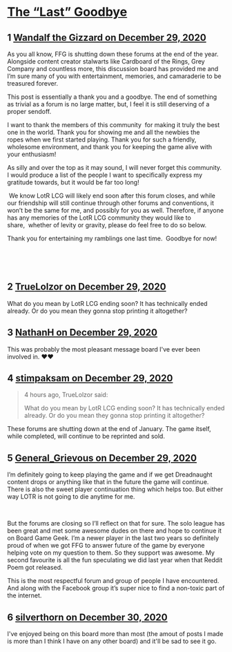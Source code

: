 # [The “Last” Goodbye](https://community.fantasyflightgames.com/topic/313843-the-%E2%80%9Clast%E2%80%9D-goodbye/)

## 1 [Wandalf the Gizzard on December 29, 2020](https://community.fantasyflightgames.com/topic/313843-the-%E2%80%9Clast%E2%80%9D-goodbye/?do=findComment&comment=4035243)

As you all know, FFG is shutting down these forums at the end of the year. Alongside content creator stalwarts like Cardboard of the Rings, Grey Company and countless more, this discussion board has provided me and I’m sure many of you with entertainment, memories, and camaraderie to be treasured forever.

This post is essentially a thank you and a goodbye. The end of something as trivial as a forum is no large matter, but, I feel it is still deserving of a proper sendoff. 
 

I want to thank the members of this community  for making it truly the best one in the world. Thank you for showing me and all the newbies the ropes when we first started playing. Thank you for such a friendly, wholesome environment, and thank you for keeping the game alive with your enthusiasm!

As silly and over the top as it may sound, I will never forget this community. I would produce a list of the people I want to specifically express my gratitude towards, but it would be far too long!

 We know LotR LCG will likely end soon after this forum closes, and while our friendship will still continue through other forums and conventions, it won’t be the same for me, and possibly for you as well. Therefore, if anyone has any memories of the LotR LCG community they would like to share,  whether of levity or gravity, please do feel free to do so below.

Thank you for entertaining my ramblings one last time.  Goodbye for now!

 

 

## 2 [TrueLolzor on December 29, 2020](https://community.fantasyflightgames.com/topic/313843-the-%E2%80%9Clast%E2%80%9D-goodbye/?do=findComment&comment=4035295)

What do you mean by LotR LCG ending soon? It has technically ended already. Or do you mean they gonna stop printing it altogether?

## 3 [NathanH on December 29, 2020](https://community.fantasyflightgames.com/topic/313843-the-%E2%80%9Clast%E2%80%9D-goodbye/?do=findComment&comment=4035300)

This was probably the most pleasant message board I've ever been involved in. ❤️❤️

## 4 [stimpaksam on December 29, 2020](https://community.fantasyflightgames.com/topic/313843-the-%E2%80%9Clast%E2%80%9D-goodbye/?do=findComment&comment=4035333)

> 4 hours ago, TrueLolzor said:
> 
> What do you mean by LotR LCG ending soon? It has technically ended already. Or do you mean they gonna stop printing it altogether?

These forums are shutting down at the end of January. The game itself, while completed, will continue to be reprinted and sold.

## 5 [General_Grievous on December 29, 2020](https://community.fantasyflightgames.com/topic/313843-the-%E2%80%9Clast%E2%80%9D-goodbye/?do=findComment&comment=4035341)

I’m definitely going to keep playing the game and if we get Dreadnaught content drops or anything like that in the future the game will continue. There is also the sweet player continuation thing which helps too. But either way LOTR is not going to die anytime for me.

 

But the forums are closing so I’ll reflect on that for sure. The solo league has been great and met some awesome dudes on there and hope to continue it on Board Game Geek. I’m a newer player in the last two years so definitely proud of when we got FFG to answer future of the game by everyone helping vote on my question to them. So they support was awesome. My second favourite is all the fun speculating we did last year when that Reddit Poem got released. 
 

This is the most respectful forum and group of people I have encountered. And along with the Facebook group it’s super nice to find a non-toxic part of the internet.

## 6 [silverthorn on December 30, 2020](https://community.fantasyflightgames.com/topic/313843-the-%E2%80%9Clast%E2%80%9D-goodbye/?do=findComment&comment=4035583)

I've enjoyed being on this board more than most (the amout of posts I made is more than I think I have on any other board) and it'll be sad to see it go.

